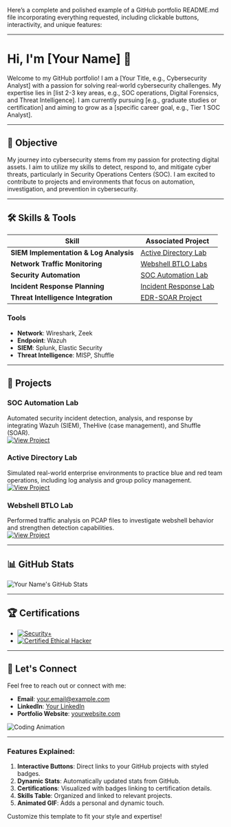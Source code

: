 Here’s a complete and polished example of a GitHub portfolio README.md file incorporating everything requested, including clickable buttons, interactivity, and unique features:

---

# Hi, I'm [Your Name] 👋  

Welcome to my GitHub portfolio! I am a [Your Title, e.g., Cybersecurity Analyst] with a passion for solving real-world cybersecurity challenges. My expertise lies in [list 2-3 key areas, e.g., SOC operations, Digital Forensics, and Threat Intelligence]. I am currently pursuing [e.g., graduate studies or certification] and aiming to grow as a [specific career goal, e.g., Tier 1 SOC Analyst].

---

## 🎯 Objective

My journey into cybersecurity stems from my passion for protecting digital assets. I aim to utilize my skills to detect, respond to, and mitigate cyber threats, particularly in Security Operations Centers (SOC). I am excited to contribute to projects and environments that focus on automation, investigation, and prevention in cybersecurity.

---

## 🛠 Skills & Tools

| **Skill**                           | **Associated Project**                                   |
|-------------------------------------|---------------------------------------------------------|
| **SIEM Implementation & Log Analysis** | [Active Directory Lab](#projects)                     |
| **Network Traffic Monitoring**      | [Webshell BTLO Labs](#projects)                        |
| **Security Automation**             | [SOC Automation Lab](#projects)                       |
| **Incident Response Planning**      | [Incident Response Lab](#projects)                    |
| **Threat Intelligence Integration** | [EDR-SOAR Project](#projects)                         |

### Tools
- **Network**: Wireshark, Zeek  
- **Endpoint**: Wazuh  
- **SIEM**: Splunk, Elastic Security  
- **Threat Intelligence**: MISP, Shuffle  

---

## 🚀 Projects  

### SOC Automation Lab  
Automated security incident detection, analysis, and response by integrating Wazuh (SIEM), TheHive (case management), and Shuffle (SOAR).  
[![View Project](https://img.shields.io/badge/View-Project-blue)](https://github.com/yourusername/soc-automation-lab)

### Active Directory Lab  
Simulated real-world enterprise environments to practice blue and red team operations, including log analysis and group policy management.  
[![View Project](https://img.shields.io/badge/View-Project-green)](https://github.com/yourusername/ad-lab)

### Webshell BTLO Lab  
Performed traffic analysis on PCAP files to investigate webshell behavior and strengthen detection capabilities.  
[![View Project](https://img.shields.io/badge/View-Project-red)](https://github.com/yourusername/webshell-lab)

---

## 📊 GitHub Stats  
![Your Name's GitHub Stats](https://github-readme-stats.vercel.app/api?username=yourusername&show_icons=true&theme=radical)  

---

## 🏆 Certifications  
- [![Security+](https://img.shields.io/badge/Security+-Certified-blue)](https://www.yourcertificationlink.com)  
- [![Certified Ethical Hacker](https://img.shields.io/badge/CEH-Certified-red)](https://www.yourcertificationlink.com)  

---

## 💬 Let's Connect  
Feel free to reach out or connect with me:  
- **Email**: [your.email@example.com](mailto:your.email@example.com)  
- **LinkedIn**: [Your LinkedIn](https://www.linkedin.com/in/your-profile)  
- **Portfolio Website**: [yourwebsite.com](https://yourwebsite.com)  

![Coding Animation](https://media.giphy.com/media/13HgwGsXF0aiGY/giphy.gif)

---

### Features Explained:
1. **Interactive Buttons**: Direct links to your GitHub projects with styled badges.  
2. **Dynamic Stats**: Automatically updated stats from GitHub.  
3. **Certifications**: Visualized with badges linking to certification details.  
4. **Skills Table**: Organized and linked to relevant projects.  
5. **Animated GIF**: Adds a personal and dynamic touch.  

Customize this template to fit your style and expertise!
